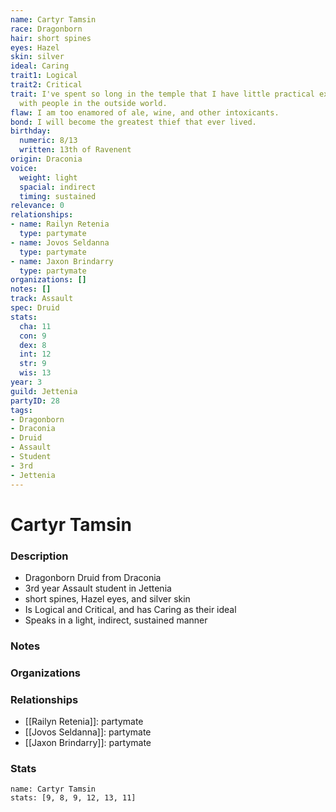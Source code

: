 ```yaml
---
name: Cartyr Tamsin
race: Dragonborn
hair: short spines
eyes: Hazel
skin: silver
ideal: Caring
trait1: Logical
trait2: Critical
trait: I've spent so long in the temple that I have little practical experience dealing
  with people in the outside world.
flaw: I am too enamored of ale, wine, and other intoxicants.
bond: I will become the greatest thief that ever lived.
birthday:
  numeric: 8/13
  written: 13th of Ravenent
origin: Draconia
voice:
  weight: light
  spacial: indirect
  timing: sustained
relevance: 0
relationships:
- name: Railyn Retenia
  type: partymate
- name: Jovos Seldanna
  type: partymate
- name: Jaxon Brindarry
  type: partymate
organizations: []
notes: []
track: Assault
spec: Druid
stats:
  cha: 11
  con: 9
  dex: 8
  int: 12
  str: 9
  wis: 13
year: 3
guild: Jettenia
partyID: 28
tags:
- Dragonborn
- Draconia
- Druid
- Assault
- Student
- 3rd
- Jettenia
---
```

# Cartyr Tamsin
### Description
- Dragonborn Druid from Draconia
- 3rd year Assault student in Jettenia
- short spines, Hazel eyes, and silver skin
- Is Logical and Critical, and has Caring as their ideal
- Speaks in a light, indirect, sustained manner

### Notes

### Organizations

### Relationships
- [[Railyn Retenia]]: partymate
- [[Jovos Seldanna]]: partymate
- [[Jaxon Brindarry]]: partymate

### Stats
```statblock
name: Cartyr Tamsin
stats: [9, 8, 9, 12, 13, 11]
```